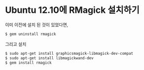 # Ubuntu 12.10에 RMagick 설치하기

이미 이전에 설치 된 것이 있었다면,
```sh
$ gem uninstall rmagick
```
그리고 설치
```sh
$ sudo apt-get install graphicsmagick-libmagick-dev-compat
$ sudo apt-get install libmagickwand-dev
$ gem install rmagick
```
